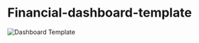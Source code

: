 # Financial-dashboard-template

<img src="https://sachinsamal005.netlify.app/img/financial-dashboard.png" alt="Dashboard Template">  

